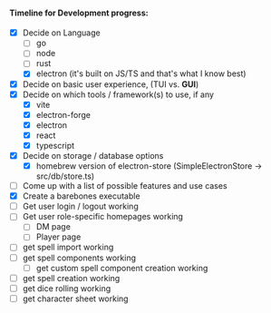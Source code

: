 #### Timeline for Development progress:

- [x] Decide on Language
  - [ ] go
  - [ ] node
  - [ ] rust
  - [x] electron (it's built on JS/TS and that's what I know best)
- [x] Decide on basic user experience, (TUI vs. **GUI**)
- [x] Decide on which tools / framework(s) to use, if any
  - [x] vite
  - [x] electron-forge
  - [x] electron
  - [x] react
  - [x] typescript
- [x] Decide on storage / database options
  - [x] homebrew version of electron-store (SimpleElectronStore -> src/db/store.ts)
- [ ] Come up with a list of possible features and use cases
- [x] Create a barebones executable
- [ ] Get user login / logout working
- [ ] Get user role-specific homepages working
  - [ ] DM page
  - [ ] Player page
- [ ] get spell import working
- [ ] get spell components working
  - [ ] get custom spell component creation working
- [ ] get spell creation working
- [ ] get dice rolling working
- [ ] get character sheet working